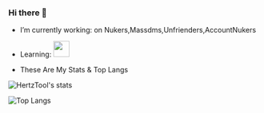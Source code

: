 ### Hi there 👋

-  I’m currently working: on Nukers,Massdms,Unfrienders,AccountNukers
-  Learning: <img height="32" width="32" src="https://cdn.jsdelivr.net/npm/simple-icons@v4/icons/Python.svg" />

- These Are My Stats & Top Langs

![HertzTool's stats](https://github-readme-stats.vercel.app/api?username=HertzTools&count_private=true&show_icons=true&theme=radical)

![Top Langs](https://github-readme-stats.vercel.app/api/top-langs/?username=HertzTools&show_icons=true&theme=radical)
